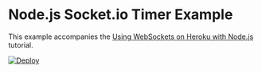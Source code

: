 # Node.js Socket.io Timer Example

This example accompanies the
[Using WebSockets on Heroku with Node.js](https://devcenter.heroku.com/articles/node-websockets)
tutorial.

[![Deploy](https://www.herokucdn.com/deploy/button.svg)](https://heroku.com/deploy)

